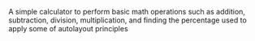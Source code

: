 A simple calculator to perform basic math operations such as addition, subtraction, division, multiplication,
and finding the percentage used to apply some of autolayout principles
